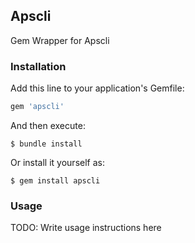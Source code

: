 
## Apscli

Gem Wrapper for Apscli

### Installation
Add this line to your application's Gemfile:

```ruby
gem 'apscli'
```

And then execute:

    $ bundle install

Or install it yourself as:

    $ gem install apscli

### Usage
TODO: Write usage instructions here

